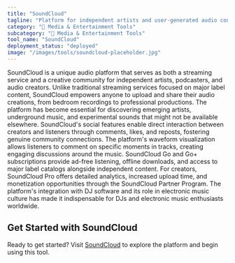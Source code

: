```yaml
---
title: "SoundCloud"
tagline: "Platform for independent artists and user-generated audio content"
category: "🎵 Media & Entertainment Tools"
subcategory: "🎵 Media & Entertainment Tools"
tool_name: "SoundCloud"
deployment_status: "deployed"
image: "/images/tools/soundcloud-placeholder.jpg"
---
```

SoundCloud is a unique audio platform that serves as both a streaming service and a creative community for independent artists, podcasters, and audio creators. Unlike traditional streaming services focused on major label content, SoundCloud empowers anyone to upload and share their audio creations, from bedroom recordings to professional productions. The platform has become essential for discovering emerging artists, underground music, and experimental sounds that might not be available elsewhere. SoundCloud's social features enable direct interaction between creators and listeners through comments, likes, and reposts, fostering genuine community connections. The platform's waveform visualization allows listeners to comment on specific moments in tracks, creating engaging discussions around the music. SoundCloud Go and Go+ subscriptions provide ad-free listening, offline downloads, and access to major label catalogs alongside independent content. For creators, SoundCloud Pro offers detailed analytics, increased upload time, and monetization opportunities through the SoundCloud Partner Program. The platform's integration with DJ software and its role in electronic music culture has made it indispensable for DJs and electronic music enthusiasts worldwide.
## Get Started with SoundCloud

Ready to get started? Visit [SoundCloud](https://soundcloud.com) to explore the platform and begin using this tool.
